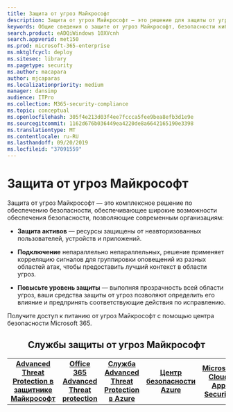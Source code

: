 ```yaml
---
title: Защита от угроз Майкрософт
description: Защита от угроз Майкрософт — это решение для защиты от угроз, предназначенное для защиты устройств, удостоверений, данных и приложений.
keywords: Общие сведения о защите от угроз Майкрософт, безопасности кибератак, повышенной постоянной угрозе, корпоративной безопасности, устройствах, устройствах, удостоверениях, пользователях, данных, приложениях, инцидентах, автоматическом расследовании и исправлении, расширенное Поиск
search.product: eADQiWindows 10XVcnh
search.appverid: met150
ms.prod: microsoft-365-enterprise
ms.mktglfcycl: deploy
ms.sitesec: library
ms.pagetype: security
ms.author: macapara
author: mjcaparas
ms.localizationpriority: medium
manager: dansimp
audience: ITPro
ms.collection: M365-security-compliance
ms.topic: conceptual
ms.openlocfilehash: 305f4e213d03f4ee7fccca5fee9bea8efb3d1e9e
ms.sourcegitcommit: 1162d676b036449ea4220de8a6642165190e3398
ms.translationtype: MT
ms.contentlocale: ru-RU
ms.lasthandoff: 09/20/2019
ms.locfileid: "37091559"
---
```

# <a name="microsoft-threat-protection"></a>Защита от угроз Майкрософт

Защита от угроз Майкрософт — это комплексное решение по обеспечению безопасности, обеспечивающее широкие возможности обеспечения безопасности, позволяющие современным организациям: 

- **Защита активов** — ресурсы защищены от неавторизованных пользователей, устройств и приложений.

- **Подключение** непараллельно непараллельных, решение применяет корреляцию сигналов для группировки оповещений из разных областей атак, чтобы предоставить лучший контекст в области угроз.

- **Повысьте уровень защиты** — выполняя прозрачность всей области угроз, ваши средства защиты от угроз позволяют определить его влияние и предпринять соответствующие действия по исправлению.


Получите доступ к питанию от угроз Майкрософт с помощью центра безопасности Microsoft 365.

<center><h2>Службы защиты от угроз Майкрософт</center></h2>
<table><tr><td><center><b><a href="https://docs.microsoft.com/windows/security/threat-protection/microsoft-defender-atp/microsoft-defender-advanced-threat-protection"><b>Advanced Threat Protection в защитнике Майкрософт</b></center></a></td>
<td><center><b><a href="https://docs.microsoft.com/office365/securitycompliance/office-365-atp"><b>Office 365 Advanced Threat protection</b></center></a></td>
<td><center><b><a href="https://docs.microsoft.com/en-us/azure-advanced-threat-protection/"><b>Служба Advanced Threat Protection в Azure</b></a></center></td>
<td><center><b><a href="https://docs.microsoft.com/azure/security-center/"><b>Центр безопасности Azure</b></a></center></td>
<td><center><b><a href="https://docs.microsoft.com/cloud-app-security/"><b>Microsoft Cloud App Security</b></a></center></td>
<td><center><b><a href="https://docs.microsoft.com/azure/sentinel/overview"><b>Sentinel (Microsoft Azure)</b></a></center></td>
<td><center><b><a href="https://docs.microsoft.com/azure/active-directory/"><b>Azure Active Directory</b></a></center></td>
</tr>
</table>
<br>
